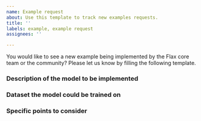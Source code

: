 ```yaml
---
name: Example request
about: Use this template to track new examples requests.
title: ''
labels: example, example request
assignees: ''

---
```


You would like to see a new example being implemented by the Flax core team or the community? Please let us know by filling the following template.

### Description of the model to be implemented


### Dataset the model could be trained on


### Specific points to consider
